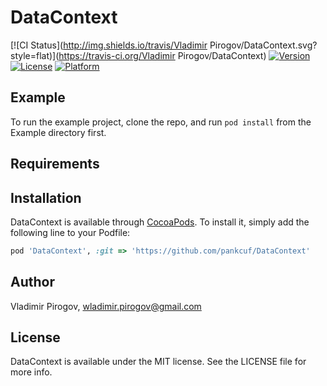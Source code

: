 # DataContext

[![CI Status](http://img.shields.io/travis/Vladimir Pirogov/DataContext.svg?style=flat)](https://travis-ci.org/Vladimir Pirogov/DataContext)
[![Version](https://img.shields.io/cocoapods/v/DataContext.svg?style=flat)](http://cocoapods.org/pods/DataContext)
[![License](https://img.shields.io/cocoapods/l/DataContext.svg?style=flat)](http://cocoapods.org/pods/DataContext)
[![Platform](https://img.shields.io/cocoapods/p/DataContext.svg?style=flat)](http://cocoapods.org/pods/DataContext)

## Example

To run the example project, clone the repo, and run `pod install` from the Example directory first.

## Requirements

## Installation

DataContext is available through [CocoaPods](http://cocoapods.org). To install
it, simply add the following line to your Podfile:

```ruby
pod 'DataContext', :git => 'https://github.com/pankcuf/DataContext'
```

## Author

Vladimir Pirogov, wladimir.pirogov@gmail.com

## License

DataContext is available under the MIT license. See the LICENSE file for more info.
